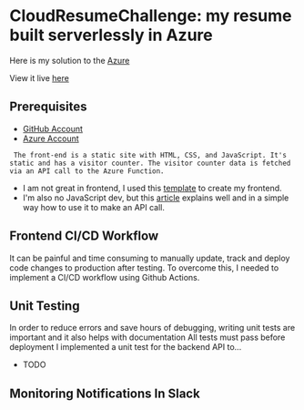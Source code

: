 # CloudResumeChallenge: my resume built serverlessly in Azure

Here is my solution to the [Azure](https://cloudresumechallenge.dev/docs/the-challenge/azure/)

View it live [here](https://resume.ugwulo.me)


## Prerequisites

- [GitHub Account](https://github.com/join)
- [Azure Account](https://portal.azure.com/)

` The front-end is a static site with HTML, CSS, and JavaScript. It's static and has a visitor counter. The visitor counter data is fetched via an API call to the Azure Function.`

- I am not great in frontend, I used this [template](https://www.styleshout.com/free-templates/ceevee/) to create my frontend. 
- I'm also no JavaScript dev, but this [article](https://www.digitalocean.com/community/tutorials/how-to-use-the-javascript-fetch-api-to-get-data) explains well and in a simple way how to use it to make an API call.


## Frontend CI/CD Workflow
It can be painful and time consuming to manually update, track and deploy code changes to production after testing.
To overcome this, I needed to implement a CI/CD workflow using Github Actions.

## Unit Testing
In order to reduce errors and save hours of debugging, writing unit tests are important and it also helps with documentation
All tests must pass before deployment
I implemented a unit test for the backend API to...

- TODO
## Monitoring Notifications In Slack